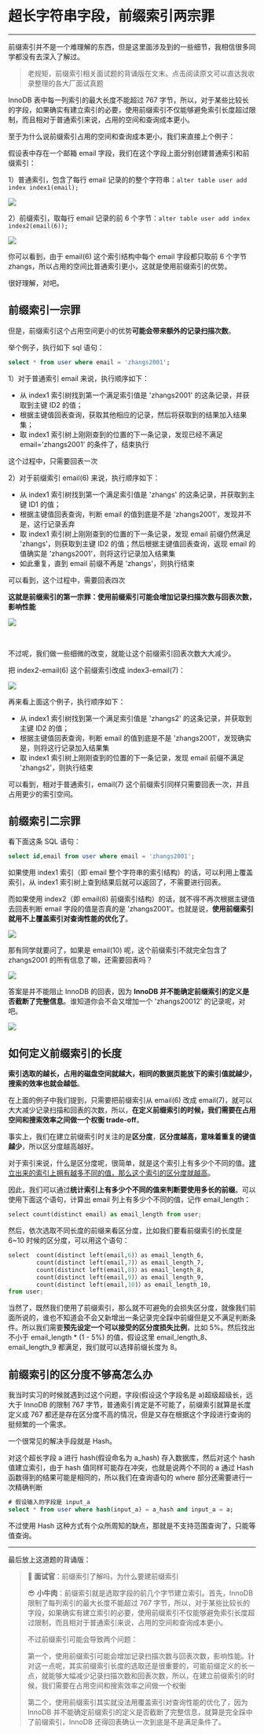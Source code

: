 # 超长字符串字段，前缀索引两宗罪

---

前缀索引并不是一个难理解的东西，但是这里面涉及到的一些细节，我相信很多同学都没有去深入了解过。

> 老规矩，前缀索引相关面试题的背诵版在文末。点击阅读原文可以直达我收录整理的各大厂面试真题

InnoDB 表中每一列索引的最大长度不能超过 767 字节，所以，对于某些比较长的字段，如果确实有建立索引的必要，使用前缀索引不仅能够避免索引长度超过限制，而且相对于普通索引来说，占用的空间和查询成本更小。

至于为什么说前缀索引占用的空间和查询成本更小，我们来直接上个例子：

假设表中存在一个邮箱 email 字段，我们在这个字段上面分别创建普通索引和前缀索引：

1）普通索引，包含了每行 email 记录的的整个字符串：`alter table user add index index1(email);`

![](https://gitee.com/veal98/images/raw/master/img/20211215101632.png)

2）前缀索引，取每行 email 记录的前 6 个字节：`alter table user add index index2(email(6));`

![](https://gitee.com/veal98/images/raw/master/img/20211215101645.png)

你可以看到，由于 email(6) 这个索引结构中每个 email 字段都只取前 6 个字节 zhangs，所以占用的空间比普通索引更小，这就是使用前缀索引的优势。

很好理解，对吧。

## 前缀索引一宗罪

但是，前缀索引这个占用空间更小的优势**可能会带来额外的记录扫描次数**。

举个例子，执行如下 sql 语句：

```sql
select * from user where email = 'zhangs2001'; 
```

1）对于普通索引 email 来说，执行顺序如下：

- 从 index1 索引树找到第一个满足索引值是 'zhangs2001' 的这条记录，并获取到主键 ID2 的值；
- 根据主键值回表查询，获取其他相应的记录，然后将获取到的结果加入结果集；
- 取 index1 索引树上刚刚查到的位置的下一条记录，发现已经不满足 email='zhangs2001' 的条件了，结束执行

这个过程中，只需要回表一次

2）对于前缀索引 email(6) 来说，执行顺序如下：

- 从 index1 索引树找到第一个满足索引值是 'zhangs' 的这条记录，并获取到主键 ID1 的值；
- 根据主键值回表查询，判断 email 的值到底是不是 'zhangs2001'，发现并不是，这行记录丢弃
- 取 index1 索引树上刚刚查到的位置的下一条记录，发现 email 前缀仍然满足 'zhangs'，则获取到主键 ID2 的值；然后根据主键值回表查询，返现 email 的值确实是 'zhangs2001'，则将这行记录加入结果集
- 如此重复，直到 email 前缀不再是 'zhangs'，则执行结束

可以看到，这个过程中，需要回表四次

**这就是前缀索引的第一宗罪：使用前缀索引可能会增加记录扫描次数与回表次数，影响性能**

![](https://gitee.com/veal98/images/raw/master/img/20211215114306.png)

<br>

不过呢，我们做一些细微的改变，就能让这个前缀索引回表次数大大减少。

把 index2-email(6) 这个前缀索引改成 index3-email(7)：

![](https://gitee.com/veal98/images/raw/master/img/20211215102003.png)

再来看上面这个例子，执行顺序如下：

- 从 index1 索引树找到第一个满足索引值是 'zhangs2' 的这条记录，并获取到主键 ID2 的值；
- 根据主键值回表查询，判断 email 的值到底是不是 'zhangs2001'，发现确实是，则将这行记录加入结果集
- 取 index1 索引树上刚刚查到的位置的下一条记录，发现 email 前缀不满足 'zhangs2'，则执行结束

可以看到，相对于普通索引，email(7) 这个前缀索引同样只需要回表一次，并且占用更少的索引空间。

## 前缀索引二宗罪

看下面这条 SQL 语句：

```sql
select id,email from user where email = 'zhangs2001'; 
```

如果使用 index1 索引（即 email 整个字符串的索引结构）的话，可以利用上覆盖索引，从 index1 索引树上查到结果后就可以返回了，不需要进行回表。

而如果使用 index2（即 email(6) 前缀索引结构）的话，就不得不再次根据主键值去回表判断 email 字段的值是否真的是 'zhangs2001'。也就是说，**使用前缀索引就用不上覆盖索引对查询性能的优化了**。

![](https://gitee.com/veal98/images/raw/master/img/20211215114306.png)

那有同学就要问了，如果是 email(10) 呢，这个前缀索引不就完全包含了 zhangs2001 的所有信息了嘛，还需要回表吗？

![](https://gitee.com/veal98/images/raw/master/img/20211215103709.png)

答案是并不能阻止 InnoDB 的回表，因为 **InnoDB 并不能确定前缀索引的定义是否截断了完整信息**。谁知道你会不会又增加一个 'zhangs20012' 的记录呢，对吧。

![](https://gitee.com/veal98/images/raw/master/img/20211215103832.png)

## 如何定义前缀索引的长度

**索引选取的越长，占用的磁盘空间就越大，相同的数据页能放下的索引值就越少，搜索的效率也就会越低**。

在上面的例子中我们提到，只需要把前缀索引从 email(6) 改成 email(7)，就可以大大减少记录扫描和回表的次数，所以，**在定义前缀索引的时候，我们需要在占用空间和搜索效率之间做一个权衡 trade-off**。

事实上，我们在建立前缀索引时关注的是**区分度**，**区分度越高，意味着重复的键值越少**，所以区分度越高越好。

对于索引来说，什么是区分度呢，很简单，就是这个索引上有多少个不同的值。<u>建立出来的索引上拥有越多不同的值，那么这个索引的区分度就越高</u>。

因此，我们可以通过**统计索引上有多少个不同的值来判断要使用多长的前缀**。可以使用下面这个语句，计算出 email 列上有多少个不同的值，记作 email_length：

```python
select count(distinct email) as email_length from user;
```

然后，依次选取不同长度的前缀来看区分度，比如我们要看前缀索引的长度是 6~10 时候的区分度，可以用这个语句：

```python
select  count(distinct left(email,6)）as email_length_6,
  		count(distinct left(email,7)）as email_length_7,
  		count(distinct left(email,8)）as email_length_8,
  		count(distinct left(email,9)）as email_length_9,
  		count(distinct left(email,10)）as email_length_10,
from user;
```

当然了，既然我们使用了前缀索引，那么就不可避免的会损失区分度，就像我们前面所说的，谁也不知道会不会又新增出一条记录完全踩中前缀但是又不满足判断条件。所以我们需要**预先设定一个可以接受的区分度损失比例**，比如 5%。然后找出不小于 email_length * (1 - 5%) 的值，假设这里 email_length_8、email_length_9 都满足，我们就可以选择前缀长度为 8。

## 前缀索引的区分度不够高怎么办

我当时实习的时候就遇到过这个问题，字段(假设这个字段名是 a)超级超级长，远大于 InnoDB 的限制 767 字节，普通索引肯定是不可能了，前缀索引就算是长度定义成 767 都还是存在区分度不高的情况，但是又存在根据这个字段进行查询的挺频繁的一个需求。

一个很常见的解决手段就是 Hash。

对这个超长字段 a 进行 hash(假设命名为 a_hash) 存入数据库，然后对这个 hash 值建立索引，由于 hash 值同样可能存在冲突，也就是说两个不同的 a 通过 Hash 函数得到的结果可能是相同的，所以我们在查询语句的 where 部分还需要进行一次精确判断

```sql
# 假设输入的字段是 input_a
select * from user where hash(input_a) = a_hash and input_a = a;
```

不过使用 Hash 这种方式有个众所周知的缺点，那就是不支持范围查询了，只能等值查询。

---

最后放上这道题的背诵版：

> 🥸 **面试官**：前缀索引了解吗，为什么要建前缀索引
>
> 😎 **小牛肉**：前缀索引就是选取字段的前几个字节建立索引。首先，InnoDB 限制了每列索引的最大长度不能超过 767 字节，所以，对于某些比较长的字段，如果确实有建立索引的必要，使用前缀索引不仅能够避免索引长度超过限制，而且相对于普通索引来说，占用的空间和查询成本更小。
>
> 不过前缀索引可能会导致两个问题：
>
> 第一个，使用前缀索引可能会增加记录扫描次数与回表次数，影响性能。针对这一点呢，其实前缀索引长度的选取还是很重要的，可能前缀定义的长一点，就能够大幅减少记录扫描次数和回表次数，所以，在建立前缀索引的时候，我们需要在占用空间和搜索效率之间做一个权衡
>
> 第二个，使用前缀索引其实就没法用覆盖索引对查询性能的优化了，因为 InnoDB 并不能确定前缀索引的定义是否截断了完整信息，就算是完全踩中了前缀索引，InnoDB 还得回表确认一次到底是不是满足条件了。
